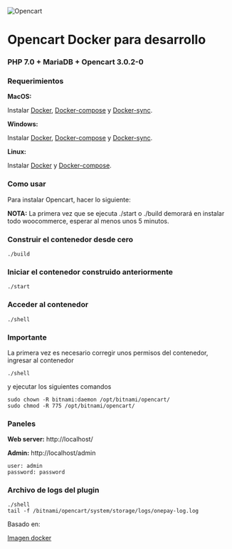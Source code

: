 ![Opencart](https://www.opencart.com/application/view/image/icon/opencart-logo.png)

#  Opencart Docker para desarrollo

### PHP 7.0 + MariaDB + Opencart 3.0.2-0

### Requerimientos

**MacOS:**

Instalar [Docker](https://docs.docker.com/docker-for-mac/install/), [Docker-compose](https://docs.docker.com/compose/install/#install-compose) y [Docker-sync](https://github.com/EugenMayer/docker-sync/wiki/docker-sync-on-OSX).

**Windows:**

Instalar [Docker](https://docs.docker.com/docker-for-windows/install/), [Docker-compose](https://docs.docker.com/compose/install/#install-compose) y [Docker-sync](https://github.com/EugenMayer/docker-sync/wiki/docker-sync-on-Windows).

**Linux:**

Instalar [Docker](https://docs.docker.com/engine/installation/linux/docker-ce/ubuntu/) y [Docker-compose](https://docs.docker.com/compose/install/#install-compose).

### Como usar

Para instalar Opencart, hacer lo siguiente:

**NOTA:** La primera vez que se ejecuta ./start o ./build demorará en instalar todo woocommerce, esperar al menos unos 5 minutos.

### Construir el contenedor desde cero

```
./build
```

### Iniciar el contenedor construido anteriormente

```
./start
```

### Acceder al contenedor

```
./shell
```

### Importante
La primera vez es necesario corregir unos permisos del contenedor, ingresar al contenedor
```
./shell
```

y ejecutar los siguientes comandos
```
sudo chown -R bitnami:daemon /opt/bitnami/opencart/
sudo chmod -R 775 /opt/bitnami/opencart/
```

### Paneles

**Web server:** http://localhost/

**Admin:** http://localhost/admin

    user: admin
    password: password

### Archivo de logs del plugin

```
./shell
tail -f /bitnami/opencart/system/storage/logs/onepay-log.log
```
    
Basado en:

[Imagen docker](https://hub.docker.com/r/bitnami/opencart)
